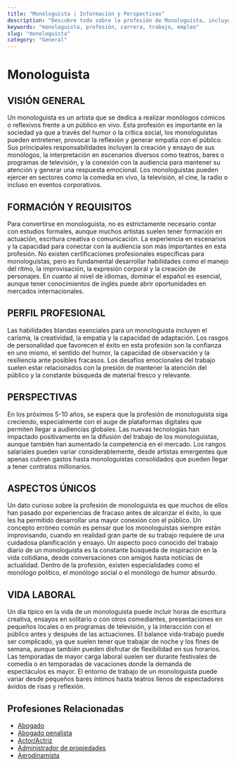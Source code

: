 ```yaml
---
title: "Monologuista | Información y Perspectivas"
description: "Descubre todo sobre la profesión de Monologuista, incluyendo responsabilidades, requisitos y oportunidades."
keywords: "monologuista, profesión, carrera, trabajo, empleo"
slug: "monologuista"
category: "General"
---
```


# Monologuista

## VISIÓN GENERAL

Un monologuista es un artista que se dedica a realizar monólogos cómicos o reflexivos frente a un público en vivo. Esta profesión es importante en la sociedad ya que a través del humor o la crítica social, los monologuistas pueden entretener, provocar la reflexión y generar empatía con el público. Sus principales responsabilidades incluyen la creación y ensayo de sus monólogos, la interpretación en escenarios diversos como teatros, bares o programas de televisión, y la conexión con la audiencia para mantener su atención y generar una respuesta emocional. Los monologuistas pueden ejercer en sectores como la comedia en vivo, la televisión, el cine, la radio o incluso en eventos corporativos.

## FORMACIÓN Y REQUISITOS

Para convertirse en monologuista, no es estrictamente necesario contar con estudios formales, aunque muchos artistas suelen tener formación en actuación, escritura creativa o comunicación. La experiencia en escenarios y la capacidad para conectar con la audiencia son más importantes en esta profesión. No existen certificaciones profesionales específicas para monologuistas, pero es fundamental desarrollar habilidades como el manejo del ritmo, la improvisación, la expresión corporal y la creación de personajes. En cuanto al nivel de idiomas, dominar el español es esencial, aunque tener conocimientos de inglés puede abrir oportunidades en mercados internacionales.

## PERFIL PROFESIONAL

Las habilidades blandas esenciales para un monologuista incluyen el carisma, la creatividad, la empatía y la capacidad de adaptación. Los rasgos de personalidad que favorecen el éxito en esta profesión son la confianza en uno mismo, el sentido del humor, la capacidad de observación y la resiliencia ante posibles fracasos. Los desafíos emocionales del trabajo suelen estar relacionados con la presión de mantener la atención del público y la constante búsqueda de material fresco y relevante.

## PERSPECTIVAS

En los próximos 5-10 años, se espera que la profesión de monologuista siga creciendo, especialmente con el auge de plataformas digitales que permiten llegar a audiencias globales. Las nuevas tecnologías han impactado positivamente en la difusión del trabajo de los monologuistas, aunque también han aumentado la competencia en el mercado. Los rangos salariales pueden variar considerablemente, desde artistas emergentes que apenas cubren gastos hasta monologuistas consolidados que pueden llegar a tener contratos millonarios.

## ASPECTOS ÚNICOS

Un dato curioso sobre la profesión de monologuista es que muchos de ellos han pasado por experiencias de fracaso antes de alcanzar el éxito, lo que les ha permitido desarrollar una mayor conexión con el público. Un concepto erróneo común es pensar que los monologuistas siempre están improvisando, cuando en realidad gran parte de su trabajo requiere de una cuidadosa planificación y ensayo. Un aspecto poco conocido del trabajo diario de un monologuista es la constante búsqueda de inspiración en la vida cotidiana, desde conversaciones con amigos hasta noticias de actualidad. Dentro de la profesión, existen especialidades como el monólogo político, el monólogo social o el monólogo de humor absurdo.

## VIDA LABORAL

Un día típico en la vida de un monologuista puede incluir horas de escritura creativa, ensayos en solitario o con otros comediantes, presentaciones en pequeños locales o en programas de televisión, y la interacción con el público antes y después de las actuaciones. El balance vida-trabajo puede ser complicado, ya que suelen tener que trabajar de noche y los fines de semana, aunque también pueden disfrutar de flexibilidad en sus horarios. Las temporadas de mayor carga laboral suelen ser durante festivales de comedia o en temporadas de vacaciones donde la demanda de espectáculos es mayor. El entorno de trabajo de un monologuista puede variar desde pequeños bares íntimos hasta teatros llenos de espectadores ávidos de risas y reflexión.
## Profesiones Relacionadas

- [Abogado](/profesiones/abogado/)
- [Abogado penalista](/profesiones/abogado-penalista/)
- [Actor/Actriz](/profesiones/actor-actriz/)
- [Administrador de propiedades](/profesiones/administrador-de-propiedades/)
- [Aerodinamista](/profesiones/aerodinamista/)

